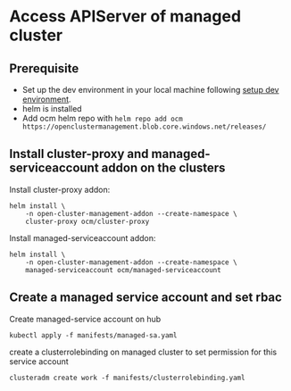 # Access APIServer of managed cluster

## Prerequisite

- Set up the dev environment in your local machine following [setup dev environment](../setup-dev-environment).
- helm is installed
- Add ocm helm repo with `helm repo add ocm https://openclustermanagement.blob.core.windows.net/releases/`

## Install cluster-proxy and managed-serviceaccount addon on the clusters

Install cluster-proxy addon:

```
helm install \
    -n open-cluster-management-addon --create-namespace \
    cluster-proxy ocm/cluster-proxy 
```

Install managed-serviceaccount addon:

```
helm install \
    -n open-cluster-management-addon --create-namespace \
    managed-serviceaccount ocm/managed-serviceaccount
```

## Create a managed service account and set rbac

Create managed-service account on hub

```
kubectl apply -f manifests/managed-sa.yaml
```

create a clusterrolebinding on managed cluster to set permission for this service account

```
clusteradm create work -f manifests/clusterrolebinding.yaml
```
